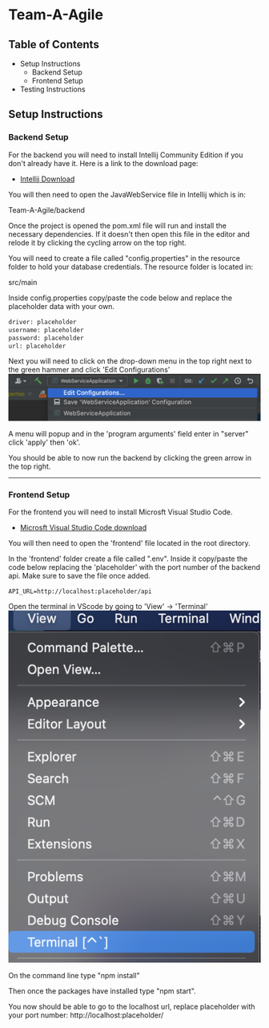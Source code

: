 # Team-A-Agile

## Table of Contents
- Setup Instructions
    - Backend Setup
    - Frontend Setup
- Testing Instructions

## Setup Instructions

### Backend Setup
For the backend you will need to install Intellij Community Edition if you don't already have it. Here is a link to the download page:

- [Intellij Download](https://www.jetbrains.com/idea/download/#section=mac)

You will then need to open the JavaWebService file in Intellij which is in:

 Team-A-Agile/backend

Once the project is opened the pom.xml file will run and install the necessary dependencies. If it doesn't then open this file in the editor and relode it by clicking the cycling arrow on the top right.

You will need to create a file called "config.properties" in the resource folder to hold your database credentials. The resource folder is located in:

src/main

Inside config.properties copy/paste the code below and replace the placeholder data with your own.

```
driver: placeholder
username: placeholder
password: placeholder
url: placeholder
```

Next you will need to click on the drop-down menu in the top right next to the green hammer and click 'Edit Configurations'
![reference](images/setup1.png)

A menu will popup and in the 'program arguments' field enter in "server" click 'apply' then 'ok'.

You should be able to now run the backend by clicking the green arrow in the top right.

---

### Frontend Setup

For the frontend you will need to install Microsft Visual Studio Code.

- [Microsft Visual Studio Code download](https://code.visualstudio.com/?wt.mc_id=vscom_downloads)

You will then need to open the 'frontend' file located in the root directory.

In the 'frontend' folder create a file called ".env". Inside it copy/paste the code below replacing the 'placeholder' with the port number of the backend api. Make sure to save the file once added.

```
API_URL=http://localhost:placeholder/api
```

Open the terminal in VScode by going to 'View' -> 'Terminal'
![reference](images/setup2.png)

On the command line type "npm install"

Then once the packages have installed type "npm start".

You now should be able to go to the localhost url, replace placeholder with your port number: http://localhost:placeholder/
